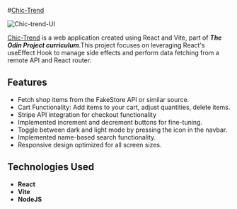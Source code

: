 
#[Chic-Trend](https://chic-trend-boutique.onrender.com)


![Chic-trend-UI](https://github.com/GeorgeOprea1/chic-trend/assets/127131773/ecc130a7-8f06-498e-aed6-812d5a132e24)



 [Chic-Trend](https://chic-trend-boutique.onrender.com) is a web application created using React and Vite, part of  ***The Odin Project curriculum***.This project focuses on leveraging React's useEffect Hook to manage side effects and perform data fetching from a remote API and  React router.

## Features
- Fetch shop items from the FakeStore API or similar source.
- Cart Functionality: Add items to your cart, adjust quantities, delete items.
- Stripe API integration for checkout functionality
- Implemented increment and decrement buttons for fine-tuning.
- Toggle between dark and light mode by pressing the icon in the navbar.
- Implemented name-based search functionality.
- Responsive design optimized for all screen sizes.


## Technologies Used

- **React** 
- **Vite** 
- **NodeJS**

